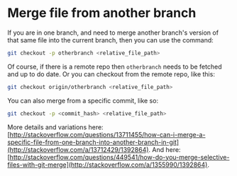 # Merge file from another branch

If you are in one branch, and need to merge another branch's version of that same file into the current branch, then you can use the command:

```bash
git checkout -p otherbranch <relative_file_path>
```

Of course, if there is a remote repo then `otherbranch` needs to be fetched and up to do date. Or you can checkout from the remote repo, like this:

```bash
git checkout origin/otherbranch <relative_file_path>
```

You can also merge from a specific commit, like so:

```bash
git checkout -p <commit_hash> <relative_file_path>
```

More details and variations here: [http://stackoverflow.com/questions/13711455/how-can-i-merge-a-specific-file-from-one-branch-into-another-branch-in-git](http://stackoverflow.com/a/13712429/1392864). And here: [http://stackoverflow.com/questions/449541/how-do-you-merge-selective-files-with-git-merge](http://stackoverflow.com/a/1355990/1392864).
